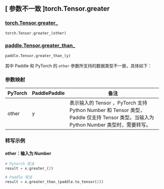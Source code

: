 ## [ 参数不一致 ]torch.Tensor.greater

### [torch.Tensor.greater_](https://pytorch.org/docs/stable/generated/torch.Tensor.greater_.html)

```python
torch.Tensor.greater_(other)
```

### [paddle.Tensor.greater_than_]()

```python
paddle.Tensor.greater_than_(y)
```

其中 Paddle 和 PyTorch 的 `other` 参数所支持的数据类型不一致，具体如下：
### 参数映射
| PyTorch                          | PaddlePaddle                 | 备注                                                   |
|----------------------------------|------------------------------| ------------------------------------------------------ |
| other  |  y  | 表示输入的 Tensor ，PyTorch 支持 Python Number 和 Tensor 类型， Paddle 仅支持 Tensor 类型。当输入为 Python Number 类型时，需要转写。  |

### 转写示例
#### other：输入为 Number
```python
# Pytorch 写法
result = x.greater_(2)

# Paddle 写法
result = x.greater_than_(paddle.to_tensor(2))
```
